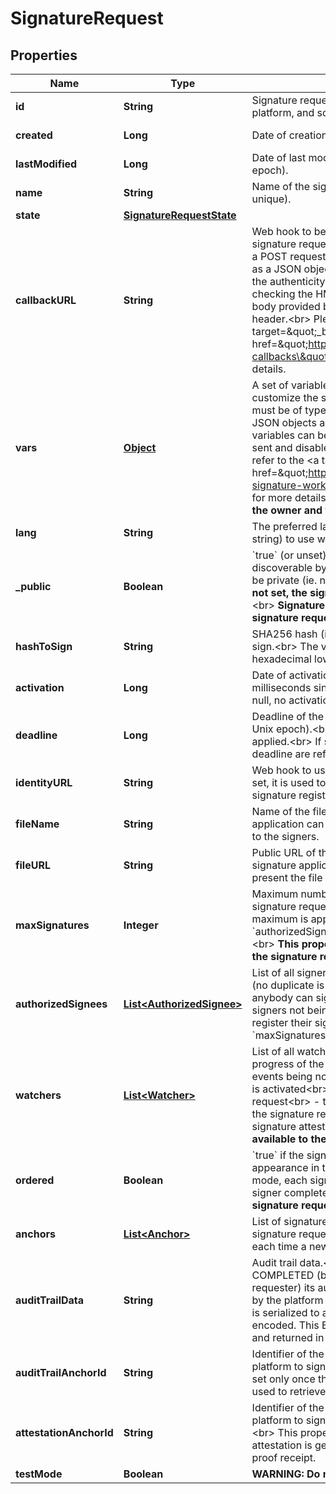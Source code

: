 

# SignatureRequest

## Properties

Name | Type | Description | Notes
------------ | ------------- | ------------- | -------------
**id** | **String** | Signature request identifier. It is allocated by the platform, and so must not be provided at creation time. |  [optional] [readonly]
**created** | **Long** | Date of creation (in milliseconds since Unix epoch). |  [optional] [readonly]
**lastModified** | **Long** | Date of last modification (in milliseconds since Unix epoch). |  [optional] [readonly]
**name** | **String** | Name of the signature request (doesn&#39;t need to be unique). | 
**state** | [**SignatureRequestState**](SignatureRequestState.md) |  |  [optional]
**callbackURL** | **String** | Web hook to be called by the platform whenever the signature request state changes:&lt;br&gt; the platform does a POST request on this URL with the signature request as a JSON object in the request body.&lt;br&gt; Verifying the authenticity of the callback can be done by checking the HMAC-SHA1 signature of the request body provided by Woleet in the &#x60;x-woleet-signature&#x60; header.&lt;br&gt; Please refer to the &lt;a target&#x3D;\&quot;_blank\&quot; href&#x3D;\&quot;https://doc.woleet.io/reference#using-callbacks\&quot;&gt;documentation&lt;/a&gt; for more details.  |  [optional]
**vars** | [**Object**](.md) | A set of variables (key/value pairs) that can be used to customize the signature request workflow.&lt;br&gt; Values must be of type null, boolean, string or number: nested JSON objects are not allowed.&lt;br&gt; In particular, these variables can be used to customize the various email sent and disable some of these emails.&lt;br&gt; Please refer to the &lt;a target&#x3D;\&quot;_blank\&quot; href&#x3D;\&quot;https://doc.woleet.io/reference#customize-signature-workflow\&quot;&gt;documentation&lt;/a&gt; for more details.&lt;br&gt; **This property is only available to the owner and the signers of the signature request.**  |  [optional]
**lang** | **String** | The preferred language (provided as an ISO 639-1 string) to use when emailing the signers. |  [optional]
**_public** | **Boolean** | &#x60;true&#x60; (or unset) if the signature request is public (ie. discoverable by its &#x60;hashToSign&#x60;).&lt;br&gt; &#x60;false&#x60; if it must be private (ie. not discoverable).&lt;br&gt; **If this property is not set, the signature request is public by default.**&lt;br&gt; **Signature anchors created in the scope of a signature request inherit from its &#x60;public&#x60; property.**  |  [optional]
**hashToSign** | **String** | SHA256 hash (ie. the fingerprint) of the original file to sign.&lt;br&gt; The value must be provided as an hexadecimal lowercase string.  | 
**activation** | **Long** | Date of activation of the signature request (in milliseconds since Unix epoch).&lt;br&gt; When not set or null, no activation date is applied.  |  [optional]
**deadline** | **Long** | Deadline of the signature request (in milliseconds since Unix epoch).&lt;br&gt; When not set or null, no deadline is applied.&lt;br&gt; If set, signatures registered after the deadline are refused.  |  [optional]
**identityURL** | **String** | Web hook to use to verify the signers&#39; identity.&lt;br&gt; If set, it is used to verify the identity of the signers at signature registration time.  |  [optional]
**fileName** | **String** | Name of the file to sign.&lt;br&gt; If set, the signature application can use it to give an indication about the file to the signers.  |  [optional]
**fileURL** | **String** | Public URL of the original file to sign.&lt;br&gt; If set, the signature application can use it to download and present the file to the signers.  |  [optional]
**maxSignatures** | **Integer** | Maximum number of signatures to accept for this signature request.&lt;br&gt; When not set or null, no maximum is applied.&lt;br&gt; This property and the &#x60;authorizedSignees&#x60; property are mutually exclusive.&lt;br&gt; **This property is only available to the owner of the signature request.**  |  [optional]
**authorizedSignees** | [**List&lt;AuthorizedSignee&gt;**](AuthorizedSignee.md) | List of all signers authorized to register their signature (no duplicate is authorized).&lt;br&gt; When not set or null, anybody can sign the signature request.&lt;br&gt; If set, signers not being part of this list are not allowed to register their signature.&lt;br&gt; This property and the &#x60;maxSignatures&#x60; property are mutually exclusive.  |  [optional]
**watchers** | [**List&lt;Watcher&gt;**](Watcher.md) | List of all watchers to notify by email about the progress of the signature request.&lt;br&gt; The set of events being notified are:&lt;br&gt; - the signature request is activated&lt;br&gt; - a signer signs the signature request&lt;br&gt; - the signature request is canceled&lt;br&gt; - the signature request is closed or completed and the signature attestation is ready **This property is only available to the owner of the signature request.**  |  [optional]
**ordered** | **Boolean** | &#x60;true&#x60; if the signers must sign in their order of appearance in the &#x60;authorizedSignees&#x60; list.&lt;br&gt; In this mode, each signer is notified only when the previous signer completes his signature.&lt;br&gt; **Only stateful signature request can be ordered.**  |  [optional]
**anchors** | [**List&lt;Anchor&gt;**](Anchor.md) | List of signature anchors created in the scope of this signature request&lt;br&gt; A signature anchor is created each time a new signature is registered.  |  [optional] [readonly]
**auditTrailData** | **String** | Audit trail data.&lt;br&gt; When the signature request is COMPLETED (by the platform) or CLOSED (by the requester) its audit trail (ie. the list of events recorded by the platform during the signature request workflow) is serialized to a JSON array of objects and Base64 encoded. This Base64 data is signed by the platform and returned in this property.  |  [optional] [readonly]
**auditTrailAnchorId** | **String** | Identifier of the signature anchor created by the platform to sign the audit trail data.&lt;br&gt; This property is set only once the audit trail is generated and can be used to retrieve its proof receipt.  |  [optional] [readonly]
**attestationAnchorId** | **String** | Identifier of the signature anchor created by the platform to sign the Signature Attestation document.&lt;br&gt; This property is set only once the signature attestation is generated and can be used to retrieve its proof receipt.  |  [optional] [readonly]
**testMode** | **Boolean** | **WARNING: Do not use (test purpose only).**  |  [optional]



